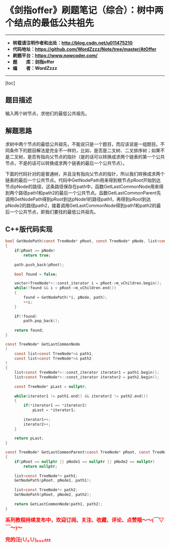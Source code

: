 # 《剑指offer》刷题笔记（综合）：树中两个结点的最低公共祖先

----------

- **转载请注明作者和出处：http://blog.csdn.net/u011475210**
- **代码地址：https://github.com/WordZzzz/Note/tree/master/AtOffer**
- **刷题平台：https://www.nowcoder.com/**
- **题&emsp;&emsp;库：剑指offer**
- **编&emsp;&emsp;者：WordZzzz**

----------

[toc]

## 题目描述

输入两个树节点，求他们的最低公共祖先。

## 解题思路

求树中两个节点的最低公共祖先，不能说只是一个题目，而应该说是一组题目。不同条件下的题目解法是完全不一样的，比如，是否是二叉树、二叉排序树；如果不是二叉树，是否有指向父节点的指针（是的话可以转换成求两个链表的第一个公共节点，不是的话可以转换成求两个链表的最后一个公共节点）。

下面的代码针对的是普通树，并且没有指向父节点的指针，所以我们转换成求两个链表的最后一个公共节点。代码中GetNodePath用来得到根节点pRoot开始到达节点pNode的路径，这条路径保存在path中，函数GetLastCommonNode用来得到两个路径path1和path2的最后一个公共节点。函数GetLastCommonParent先调用GetNodePath得到pRoot到达pNode1的路径path1，再得到pRoot到达pNode2的路径path2，接着调用GetLastCommonNode得到path1和path2的最后一个公共节点，即我们要找的最低公共祖先。

## C++版代码实现

```c
bool GetNodePath(const TreeNode* pRoot, const TreeNode* pNode, list<const TreeNode*>& path)
{
    if(pRoot == pNode)
        return true;
 
    path.push_back(pRoot);
 
    bool found = false;

    vector<TreeNode*>::const_iterator i = pRoot->m_vChildren.begin();
    while(!found && i < pRoot->m_vChildren.end())
    {
        found = GetNodePath(*i, pNode, path);
        ++i;
    }
 
    if(!found)
        path.pop_back();
 
    return found;
}

const TreeNode* GetLastCommonNode
(
    const list<const TreeNode*>& path1, 
    const list<const TreeNode*>& path2
)
{
    list<const TreeNode*>::const_iterator iterator1 = path1.begin();
    list<const TreeNode*>::const_iterator iterator2 = path2.begin();
    
    const TreeNode* pLast = nullptr;
 
    while(iterator1 != path1.end() && iterator2 != path2.end())
    {
        if(*iterator1 == *iterator2)
            pLast = *iterator1;
 
        iterator1++;
        iterator2++;
    }
 
    return pLast;
}

const TreeNode* GetLastCommonParent(const TreeNode* pRoot, const TreeNode* pNode1, const TreeNode* pNode2)
{
    if(pRoot == nullptr || pNode1 == nullptr || pNode2 == nullptr)
        return nullptr;
 
    list<const TreeNode*> path1;
    GetNodePath(pRoot, pNode1, path1);
 
    list<const TreeNode*> path2;
    GetNodePath(pRoot, pNode2, path2);
 
    return GetLastCommonNode(path1, path2);
}
```

**<font color="red" size=3 face="仿宋">系列教程持续发布中，欢迎订阅、关注、收藏、评论、点赞哦～～(￣▽￣～)～</font>**

**<font color="red" size=3 face="仿宋">完的汪(∪｡∪)｡｡｡zzz</font>**
